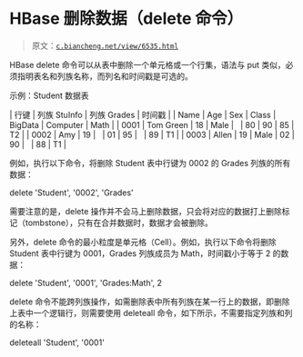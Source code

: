 # HBase 删除数据（delete 命令）

> 原文：[`c.biancheng.net/view/6535.html`](http://c.biancheng.net/view/6535.html)

HBase delete 命令可以从表中删除一个单元格或一个行集，语法与 put 类似，必须指明表名和列族名称，而列名和时间戳是可选的。

示例：Student 数据表

| 行键 | 列族 StuInfo | 列族 Grades | 时间戳 |
| Name | Age | Sex | Class | BigData | Computer | Math |
| 0001 | Tom Green | 18 | Male |   | 80 | 90 | 85 | T2 |
| 0002 | Amy | 19 |   | 01 | 95 |   | 89 | T1 |
| 0003 | Allen | 19 | Male | 02 | 90 |   | 88 | T1 |

例如，执行以下命令，将删除 Student 表中行键为 0002 的 Grades 列族的所有数据：

delete 'Student', '0002', 'Grades'

需要注意的是，delete 操作并不会马上删除数据，只会将对应的数据打上删除标记（tombstone），只有在合并数据时，数据才会被删除。

另外，delete 命令的最小粒度是单元格（Cell）。例如，执行以下命令将删除 Student 表中行键为 0001，Grades 列族成员为 Math，时间戳小于等于 2 的数据：

delete 'Student', '0001', 'Grades:Math', 2

delete 命令不能跨列族操作，如需删除表中所有列族在某一行上的数据，即删除上表中一个逻辑行，则需要使用 deleteall 命令，如下所示，不需要指定列族和列的名称：

deleteall 'Student', '0001'